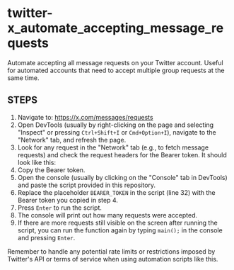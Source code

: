 # twitter-x_automate_accepting_message_requests
Automate accepting all message requests on your Twitter account. Useful for automated accounts that need to accept multiple group requests at the same time.

## STEPS 
1. Navigate to: https://x.com/messages/requests
2. Open DevTools (usually by right-clicking on the page and selecting "Inspect" or pressing `Ctrl+Shift+I` or `Cmd+Option+I`), navigate to the "Network" tab, and refresh the page.
3. Look for any request in the "Network" tab (e.g., to fetch message requests) and check the request headers for the Bearer token. It should look like this: 
4. Copy the Bearer token.
5. Open the console (usually by clicking on the "Console" tab in DevTools) and paste the script provided in this repository.
6. Replace the placeholder `BEARER_TOKEN` in the script (line 32) with the Bearer token you copied in step 4.
7. Press `Enter` to run the script.
8. The console will print out how many requests were accepted.
9. If there are more requests still visible on the screen after running the script, you can run the function again by typing `main();` in the console and pressing `Enter`.

Remember to handle any potential rate limits or restrictions imposed by Twitter's API or terms of service when using automation scripts like this.

